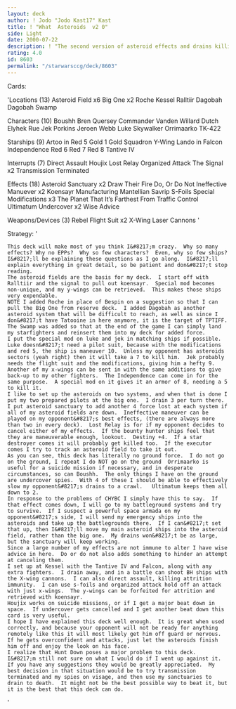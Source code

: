 ```yaml
---
layout: deck
author: ! Jodo "Jodo Kast17" Kast
title: ! "What  Asteroids  v2 0"
side: Light
date: 2000-07-22
description: ! "The second version of asteroid effects and drains killing my opponent, with undercovers stopping drains."
rating: 4.0
id: 8603
permalink: "/starwarsccg/deck/8603"
---
```

Cards: 

'Locations (13)
Asteroid Field x6
Big One x2
Roche
Kessel
Ralltiir
Dagobah
Dagobah Swamp

Characters (10)
Boushh
Bren Quersey
Commander Vanden Willard
Dutch
Elyhek Rue
Jek Porkins
Jeroen Webb
Luke Skywalker
Orrimaarko
TK-422

Starships (9)
Artoo in Red 5
Gold 1
Gold Squadron Y-Wing
Lando in Falcon
Independence
Red 6
Red 7
Red 8
Tantive IV

Interrupts (7)
Direct Assault
Houjix
Lost Relay
Organized Attack
The Signal x2
Transmission Terminated

Effects (18)
Asteroid Sanctuary x2
Draw Their Fire
Do, Or Do Not
Ineffective Manuever x2
Koensayr Manufacturing
Mantellian Savrip
S-Foils
Special Modifications x3
The Planet That It’s Farthest From
Traffic Control
Ultimatum
Undercover x2
Wise Advice

Weapons/Devices (3)
Rebel Flight Suit x2
X-Wing Laser Cannons
'

Strategy: '

	This deck will make most of you think I&#8217;m crazy.  Why so many effects? Why no EPPs?  Why so few characters?  Even, why so few ships?
	I&#8217;ll be explaining these questions as I go along.  I&#8217;ll explain everything in great detail, so be patient and don&#8217;t stop reading.
	The asteroid fields are the basis for my deck.	I start off with Ralltiir and the signal to pull out koensayr.	Special mod becomes non-unique, and my y-wings can be retrieved.  This makes those ships very expendable.
	NOTE I added Roche in place of Bespin on a suggestion so that I can pull the Big One from reserve deck.  I added Dagobah as another asteroid system that will be difficult to reach, as well as since I don&#8217;t have Tatooine in here anymore, it is the target of TPTIFF.  The Swamp was added so that at the end of the game I can simply land my starfighters and reinsert them into my deck for added force.
	I put the special mod on luke and jek in matching ships if possible.  Luke doesn&#8217;t need a pilot suit, because with the modifications and red 5, the ship is maneuver 10.  Unless my opponent has asteroids sectors (yeah right) then it will take a 7 to kill him.  Jek probably needs the flight suit and the modifications, giving him a hefty 9.	Another of my x-wings can be sent in with the same additions to give back-up to my other fighters.  The Independence can come in for the same purpose.	A special mod on it gives it an armor of 8, needing a 5 to kill it.
	I like to set up the asteroids on two systems, and when that is done I put my two prepared pilots at the big one.  I drain 3 per turn there.  I put asteroid sanctuary to add another 4 force lost at each system if all of my asteroid fields are down.  Ineffective maneuver can be played on my opponent&#8217;s best effects, (there are always more than two in every deck).  Lost Relay is for if my opponent decides to cancel either of my effects.  If the bounty hunter ships feel that they are maneuverable enough, lookout.  Destiny +4.  If a star destroyer comes it will probably get killed too.  If the executor comes I try to track an asteroid field to take it out.
	As you can see, this deck has literally no ground force.  I do not go on the ground, I repeat I do NOT go on the ground  Orrimaarko is useful for a suicide mission if necessary, and in desperate circumstances, so can Boushh.  The only things I have on the ground are undercover spies.  With 4 of these I should be able to effectively slow my opponent&#8217;s drains to a crawl.	Ultimatum keeps them all down to 2.
	In response to the problems of CHYBC I simply have this to say.  If that effect comes down, I will go to my battleground systems and try to survive.  If I suspect a powerful space armada on my opponent&#8217;s side, I will send my emergency ships into the asteroids and take up the battlegrounds there.  If I can&#8217;t set that up, then I&#8217;ll move my main asteroid ships into the asteroid field, rather than the big one.  My drains won&#8217;t be as large, but the sanctuary will keep working.
	Since a large number of my effects are not immune to alter I have wise advice in here.	Do or do not also adds something to hinder an attempt at canceling them.
	I set up at Kessel with the Tantive IV and Falcon, along with any extra fighters.  I drain away, and in a battle can shoot BH ships with the X-wing cannons.  I can also direct assault, killing attrition immunity.  I can use s-foils and organized attack hold off an attack with just x-wings.  The y-wings can be forfeited for attrition and retrieved with koensayr.
	Houjix works on suicide missions, or if I get a major beat down in space.  If undercover gets cancelled and I get another beat down this card is very useful.
	I hope I have explained this deck well enough.	It is great when used correctly, and because your opponent will not be ready for anything remotely like this it will most likely get him off guard or nervous.	If he gets overconfident and attacks, just let the asteroids finish him off and enjoy the look on his face.
	I realize that Hunt Down poses a major problem to this deck.  I&#8217;m still not sure on what I would do if I went up against it.	If you have any suggestions they would be greatly appreciated.	My best decision in that situation would be to try transmission terminated and my spies on visage, and then use my sanctuaries to drain to death.  It might not be the best possible way to beat it, but it is the best that this deck can do.
'

